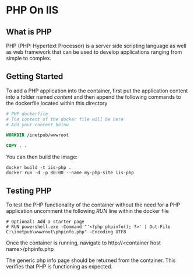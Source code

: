 # PHP On IIS

## What is PHP

PHP (PHP: Hypertext Processor) is a server side scripting language as well as web framework that can be used to develop applications ranging from simple to complex.

## Getting Started

To add a PHP application into the container, first put the application content into a folder named _content_ and then append the following commands to the dockerfile located within this directory

```Dockerfile
# PHP dockerfile
# The content of the docker file will be here
# Add your content below

WORKDIR /inetpub/wwwroot

COPY . .
``` 

You can then build the image:

```
docker build -t iis-php .
docker run -d -p 80:00 --name my-php-site iis-php
```

## Testing PHP

To test the PHP functionality of the container without the need for a PHP application uncomment the following _RUN_ line within the docker file

```
# Optional: Add a starter page
# RUN powershell.exe -Command "'<?php phpinfo(); ?>' | Out-File C:\inetpub\wwwroot\phpinfo.php" -Encoding UTF8
```

Once the container is running, navigate to http://\<container host name\>/phpinfo.php

The generic php info page should be returned from the container. This verifies that PHP is functioning as expected.

